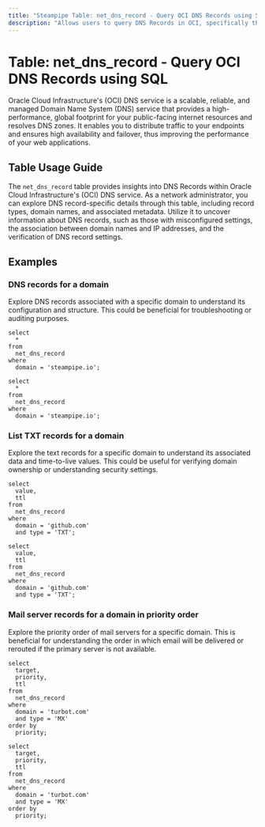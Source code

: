 ```yaml
---
title: "Steampipe Table: net_dns_record - Query OCI DNS Records using SQL"
description: "Allows users to query DNS Records in OCI, specifically the details of each DNS record, providing insights into the DNS configuration and potential issues."
---
```


# Table: net_dns_record - Query OCI DNS Records using SQL

Oracle Cloud Infrastructure's (OCI) DNS service is a scalable, reliable, and managed Domain Name System (DNS) service that provides a high-performance, global footprint for your public-facing internet resources and resolves DNS zones. It enables you to distribute traffic to your endpoints and ensures high availability and failover, thus improving the performance of your web applications.

## Table Usage Guide

The `net_dns_record` table provides insights into DNS Records within Oracle Cloud Infrastructure's (OCI) DNS service. As a network administrator, you can explore DNS record-specific details through this table, including record types, domain names, and associated metadata. Utilize it to uncover information about DNS records, such as those with misconfigured settings, the association between domain names and IP addresses, and the verification of DNS record settings.

## Examples

### DNS records for a domain
Explore DNS records associated with a specific domain to understand its configuration and structure. This could be beneficial for troubleshooting or auditing purposes.

```sql+postgres
select
  *
from
  net_dns_record
where
  domain = 'steampipe.io';
```

```sql+sqlite
select
  *
from
  net_dns_record
where
  domain = 'steampipe.io';
```

### List TXT records for a domain
Explore the text records for a specific domain to understand its associated data and time-to-live values. This could be useful for verifying domain ownership or understanding security settings.

```sql+postgres
select
  value,
  ttl
from
  net_dns_record
where
  domain = 'github.com'
  and type = 'TXT';
```

```sql+sqlite
select
  value,
  ttl
from
  net_dns_record
where
  domain = 'github.com'
  and type = 'TXT';
```

### Mail server records for a domain in priority order
Explore the priority order of mail servers for a specific domain. This is beneficial for understanding the order in which email will be delivered or rerouted if the primary server is not available.

```sql+postgres
select
  target,
  priority,
  ttl
from
  net_dns_record
where
  domain = 'turbot.com'
  and type = 'MX'
order by
  priority;
```

```sql+sqlite
select
  target,
  priority,
  ttl
from
  net_dns_record
where
  domain = 'turbot.com'
  and type = 'MX'
order by
  priority;
```
